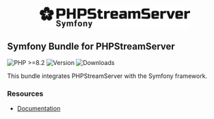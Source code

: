 <p align="center">
  <picture>
    <source media="(prefers-color-scheme: dark)" srcset="https://raw.githubusercontent.com/phpstreamserver/.github/refs/heads/main/assets/phpss_symfony_light.svg">
    <img alt="PHPStreamServer logo" align="center" width="70%" src="https://raw.githubusercontent.com/phpstreamserver/.github/refs/heads/main/assets/phpss_symfony_dark.svg">
  </picture>
</p>

## Symfony Bundle for PHPStreamServer
![PHP >=8.2](https://img.shields.io/badge/PHP->=8.2-777bb3.svg)
![Version](https://img.shields.io/github/v/tag/phpstreamserver/symfony?label=Version&filter=v*.*.*&sort=semver&color=374151)
![Downloads](https://img.shields.io/packagist/dt/phpstreamserver/symfony?label=Downloads&color=f28d1a)

This bundle integrates PHPStreamServer with the Symfony framework.

### Resources
- [Documentation](https://phpstreamserver.dev/docs/integrations/symfony)
